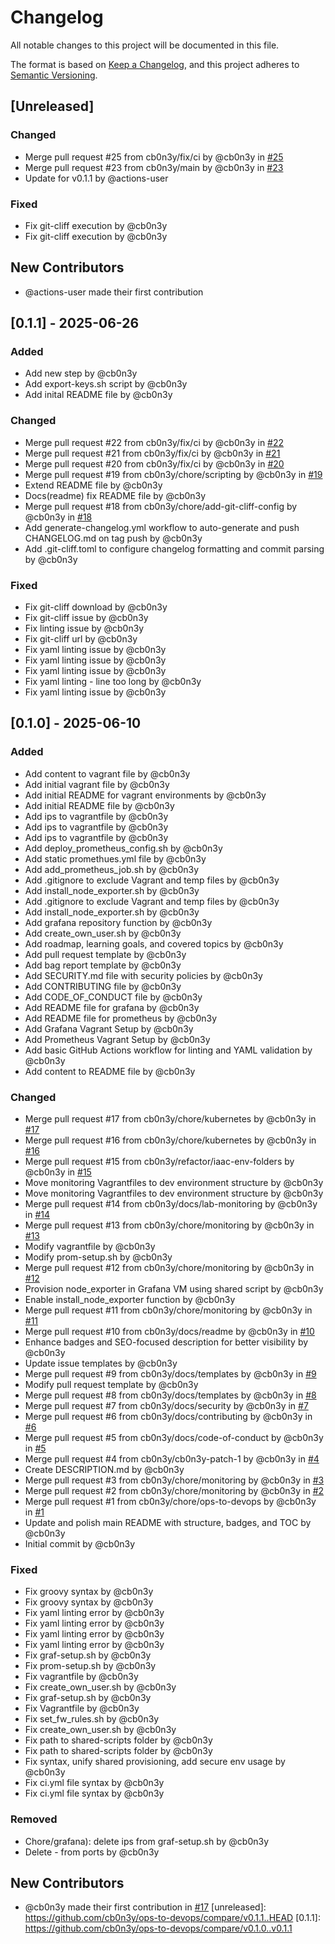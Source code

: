 # Changelog

All notable changes to this project will be documented in this file.

The format is based on [Keep a Changelog](https://keepachangelog.com/en/1.0.0/),
and this project adheres to [Semantic Versioning](https://semver.org/spec/v2.0.0.html).

## [Unreleased]

### Changed
- Merge pull request #25 from cb0n3y/fix/ci by @cb0n3y in [#25](https://github.com/cb0n3y/ops-to-devops/pull/25)
- Merge pull request #23 from cb0n3y/main by @cb0n3y in [#23](https://github.com/cb0n3y/ops-to-devops/pull/23)
- Update for v0.1.1 by @actions-user

### Fixed
- Fix git-cliff execution by @cb0n3y
- Fix git-cliff execution by @cb0n3y

## New Contributors
* @actions-user made their first contribution
## [0.1.1] - 2025-06-26

### Added
- Add new step by @cb0n3y
- Add export-keys.sh script by @cb0n3y
- Add inital README file by @cb0n3y

### Changed
- Merge pull request #22 from cb0n3y/fix/ci by @cb0n3y in [#22](https://github.com/cb0n3y/ops-to-devops/pull/22)
- Merge pull request #21 from cb0n3y/fix/ci by @cb0n3y in [#21](https://github.com/cb0n3y/ops-to-devops/pull/21)
- Merge pull request #20 from cb0n3y/fix/ci by @cb0n3y in [#20](https://github.com/cb0n3y/ops-to-devops/pull/20)
- Merge pull request #19 from cb0n3y/chore/scripting by @cb0n3y in [#19](https://github.com/cb0n3y/ops-to-devops/pull/19)
- Extend README file by @cb0n3y
- Docs(readme) fix README file by @cb0n3y
- Merge pull request #18 from cb0n3y/chore/add-git-cliff-config by @cb0n3y in [#18](https://github.com/cb0n3y/ops-to-devops/pull/18)
- Add generate-changelog.yml workflow to auto-generate and push CHANGELOG.md on tag push by @cb0n3y
- Add .git-cliff.toml to configure changelog formatting and commit parsing by @cb0n3y

### Fixed
- Fix git-cliff download by @cb0n3y
- Fix git-cliff issue by @cb0n3y
- Fix linting issue by @cb0n3y
- Fix git-cliff url by @cb0n3y
- Fix yaml linting issue by @cb0n3y
- Fix yaml linting issue by @cb0n3y
- Fix yaml linting issue by @cb0n3y
- Fix yaml linting - line too long by @cb0n3y
- Fix yaml linting issue by @cb0n3y

## [0.1.0] - 2025-06-10

### Added
- Add content to vagrant file by @cb0n3y
- Add initial vagrant file by @cb0n3y
- Add initial README for vagrant environments by @cb0n3y
- Add initial README file by @cb0n3y
- Add ips to vagrantfile by @cb0n3y
- Add ips to vagrantfile by @cb0n3y
- Add ips to vagrantfile by @cb0n3y
- Add deploy_prometheus_config.sh by @cb0n3y
- Add static promethues.yml file by @cb0n3y
- Add add_prometheus_job.sh by @cb0n3y
- Add .gitignore to exclude Vagrant and temp files by @cb0n3y
- Add install_node_exporter.sh by @cb0n3y
- Add .gitignore to exclude Vagrant and temp files by @cb0n3y
- Add install_node_exporter.sh by @cb0n3y
- Add grafana repository function by @cb0n3y
- Add create_own_user.sh by @cb0n3y
- Add roadmap, learning goals, and covered topics by @cb0n3y
- Add pull request template by @cb0n3y
- Add bag report template by @cb0n3y
- Add SECURITY.md file with security policies by @cb0n3y
- Add CONTRIBUTING file by @cb0n3y
- Add CODE_OF_CONDUCT file by @cb0n3y
- Add README file for grafana by @cb0n3y
- Add README file for prometheus by @cb0n3y
- Add Grafana Vagrant Setup by @cb0n3y
- Add Prometheus Vagrant Setup by @cb0n3y
- Add basic GitHub Actions workflow for linting and YAML validation by @cb0n3y
- Add content to README file by @cb0n3y

### Changed
- Merge pull request #17 from cb0n3y/chore/kubernetes by @cb0n3y in [#17](https://github.com/cb0n3y/ops-to-devops/pull/17)
- Merge pull request #16 from cb0n3y/chore/kubernetes by @cb0n3y in [#16](https://github.com/cb0n3y/ops-to-devops/pull/16)
- Merge pull request #15 from cb0n3y/refactor/iaac-env-folders by @cb0n3y in [#15](https://github.com/cb0n3y/ops-to-devops/pull/15)
- Move monitoring Vagrantfiles to dev environment structure by @cb0n3y
- Move monitoring Vagrantfiles to dev environment structure by @cb0n3y
- Merge pull request #14 from cb0n3y/docs/lab-monitoring by @cb0n3y in [#14](https://github.com/cb0n3y/ops-to-devops/pull/14)
- Merge pull request #13 from cb0n3y/chore/monitoring by @cb0n3y in [#13](https://github.com/cb0n3y/ops-to-devops/pull/13)
- Modify vagrantfile by @cb0n3y
- Modify prom-setup.sh by @cb0n3y
- Merge pull request #12 from cb0n3y/chore/monitoring by @cb0n3y in [#12](https://github.com/cb0n3y/ops-to-devops/pull/12)
- Provision node_exporter in Grafana VM using shared script by @cb0n3y
- Enable install_node_exporter function by @cb0n3y
- Merge pull request #11 from cb0n3y/chore/monitoring by @cb0n3y in [#11](https://github.com/cb0n3y/ops-to-devops/pull/11)
- Merge pull request #10 from cb0n3y/docs/readme by @cb0n3y in [#10](https://github.com/cb0n3y/ops-to-devops/pull/10)
- Enhance badges and SEO-focused description for better visibility by @cb0n3y
- Update issue templates by @cb0n3y
- Merge pull request #9 from cb0n3y/docs/templates by @cb0n3y in [#9](https://github.com/cb0n3y/ops-to-devops/pull/9)
- Modify pull request template by @cb0n3y
- Merge pull request #8 from cb0n3y/docs/templates by @cb0n3y in [#8](https://github.com/cb0n3y/ops-to-devops/pull/8)
- Merge pull request #7 from cb0n3y/docs/security by @cb0n3y in [#7](https://github.com/cb0n3y/ops-to-devops/pull/7)
- Merge pull request #6 from cb0n3y/docs/contributing by @cb0n3y in [#6](https://github.com/cb0n3y/ops-to-devops/pull/6)
- Merge pull request #5 from cb0n3y/docs/code-of-conduct by @cb0n3y in [#5](https://github.com/cb0n3y/ops-to-devops/pull/5)
- Merge pull request #4 from cb0n3y/cb0n3y-patch-1 by @cb0n3y in [#4](https://github.com/cb0n3y/ops-to-devops/pull/4)
- Create DESCRIPTION.md by @cb0n3y
- Merge pull request #3 from cb0n3y/chore/monitoring by @cb0n3y in [#3](https://github.com/cb0n3y/ops-to-devops/pull/3)
- Merge pull request #2 from cb0n3y/chore/monitoring by @cb0n3y in [#2](https://github.com/cb0n3y/ops-to-devops/pull/2)
- Merge pull request #1 from cb0n3y/chore/ops-to-devops by @cb0n3y in [#1](https://github.com/cb0n3y/ops-to-devops/pull/1)
- Update and polish main README with structure, badges, and TOC by @cb0n3y
- Initial commit by @cb0n3y

### Fixed
- Fix groovy syntax by @cb0n3y
- Fix groovy syntax by @cb0n3y
- Fix yaml linting error by @cb0n3y
- Fix yaml linting error by @cb0n3y
- Fix yaml linting error by @cb0n3y
- Fix yaml linting error by @cb0n3y
- Fix graf-setup.sh by @cb0n3y
- Fix prom-setup.sh by @cb0n3y
- Fix vagrantfile by @cb0n3y
- Fix create_own_user.sh by @cb0n3y
- Fix graf-setup.sh by @cb0n3y
- Fix Vagrantfile by @cb0n3y
- Fix set_fw_rules.sh by @cb0n3y
- Fix create_own_user.sh by @cb0n3y
- Fix path to shared-scripts folder by @cb0n3y
- Fix path to shared-scripts folder by @cb0n3y
- Fix syntax, unify shared provisioning, add secure env usage by @cb0n3y
- Fix ci.yml file syntax by @cb0n3y
- Fix ci.yml file syntax by @cb0n3y

### Removed
- Chore/grafana): delete ips from graf-setup.sh by @cb0n3y
- Delete - from ports by @cb0n3y

## New Contributors
* @cb0n3y made their first contribution in [#17](https://github.com/cb0n3y/ops-to-devops/pull/17)
[unreleased]: https://github.com/cb0n3y/ops-to-devops/compare/v0.1.1..HEAD
[0.1.1]: https://github.com/cb0n3y/ops-to-devops/compare/v0.1.0..v0.1.1

<!-- generated by git-cliff -->

